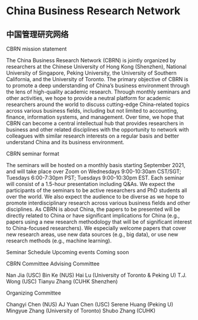 # China Business Research Network
## 中国管理研究网络


CBRN mission statement
 
The China Business Research Network (CBRN) is jointly organized by researchers at the Chinese University of Hong Kong (Shenzhen), National University of Singapore, Peking University, the University of Southern California, and the University of Toronto. The primary objective of CBRN is to promote a deep understanding of China’s business environment through the lens of high-quality academic research. Through monthly seminars and other activities, we hope to provide a neutral platform for academic researchers around the world to discuss cutting-edge China-related topics across various business fields, including but not limited to accounting, finance, information systems, and management. Over time, we hope that CBRN can become a central intellectual hub that provides researchers in business and other related disciplines with the opportunity to network with colleagues with similar research interests on a regular basis and better understand China and its business environment.

CBRN seminar format
 
The seminars will be hosted on a monthly basis starting September 2021, and will take place over Zoom on Wednesdays 9:00-10:30am CST/SGT; Tuesdays 6:00-7:30pm PST; Tuesdays 9:00-10:30pm EST. Each seminar will consist of a 1.5-hour presentation including Q&As. 
We expect the participants of the seminars to be active researchers and PhD students all over the world. We also expect the audience to be diverse as we hope to promote interdisciplinary research across various business fields and other disciplines.
As CBRN is about China, the papers to be presented will be directly related to China or have significant implications for China (e.g., papers using a new research methodology that will be of significant interest to China-focused researchers). We especially welcome papers that cover new research areas, use new data sources (e.g., big data), or use new research methods (e.g., machine learning).

Seminar Schedule
Upcoming events
Coming soon
 
CBRN Committee
Advising Committee 
 
Nan Jia (USC)
Bin Ke (NUS)
Hai Lu (University of Toronto & Peking U)
T.J. Wong (USC)
Tianyu Zhang (CUHK Shenzhen)
 
Organizing Committee 
 
Changyi Chen (NUS)
AJ Yuan Chen (USC)
Serene Huang (Peking U)
Mingyue Zhang (University of Toronto)
Shubo Zhang (CUHK)
 


